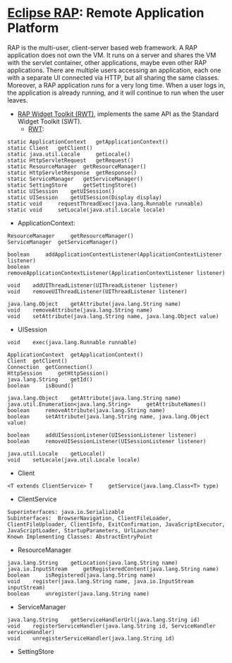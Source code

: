 # [Eclipse RAP](https://www.eclipse.org/rap/): Remote Application Platform

RAP is the multi-user, client-server based web framework. A RAP application does not own the VM. It runs on a server and shares the VM with the servlet container, other applications, maybe even other RAP applications. There are multiple users accessing an application, each one with a separate UI connected via HTTP, but all sharing the same classes. Moreover, a RAP application runs for a very long time. When a user logs in, the application is already running, and it will continue to run when the user leaves. 
- [RAP Widget Toolkit (RWT)](), implements the same API as the Standard Widget Toolkit (SWT).
  - [RWT](https://download.eclipse.org/rt/rap/doc/3.2/guide/reference/api/org/eclipse/rap/rwt/RWT.html):  
```
static ApplicationContext 	getApplicationContext()
static Client 	getClient()
static java.util.Locale 	getLocale()
static HttpServletRequest 	getRequest()
static ResourceManager 	getResourceManager()
static HttpServletResponse 	getResponse()
static ServiceManager 	getServiceManager()
static SettingStore 	getSettingStore()
static UISession 	getUISession()
static UISession 	getUISession(Display display)
static void 	requestThreadExec(java.lang.Runnable runnable)
static void 	setLocale(java.util.Locale locale)
```
- ApplicationContext: 
```
ResourceManager 	getResourceManager()
ServiceManager 	getServiceManager()

boolean 	addApplicationContextListener(ApplicationContextListener listener)
boolean 	removeApplicationContextListener(ApplicationContextListener listener)

void 	addUIThreadListener(UIThreadListener listener)
void 	removeUIThreadListener(UIThreadListener listener)

java.lang.Object 	getAttribute(java.lang.String name)
void 	removeAttribute(java.lang.String name)
void 	setAttribute(java.lang.String name, java.lang.Object value)
```
- UISession
```
void 	exec(java.lang.Runnable runnable)

ApplicationContext 	getApplicationContext()
Client 	getClient()
Connection 	getConnection()
HttpSession 	getHttpSession()
java.lang.String 	getId()
boolean 	isBound()

java.lang.Object 	getAttribute(java.lang.String name)
java.util.Enumeration<java.lang.String> 	getAttributeNames()
boolean 	removeAttribute(java.lang.String name)
boolean 	setAttribute(java.lang.String name, java.lang.Object value)

boolean 	addUISessionListener(UISessionListener listener)
boolean 	removeUISessionListener(UISessionListener listener)

java.util.Locale 	getLocale()
void 	setLocale(java.util.Locale locale)
```
- Client
```
<T extends ClientService> T 	getService(java.lang.Class<T> type)
```
- ClientService
```
Superinterfaces: java.io.Serializable
Subinterfaces:  BrowserNavigation, ClientFileLoader, ClientFileUploader, ClientInfo, ExitConfirmation, JavaScriptExecutor, JavaScriptLoader, StartupParameters, UrlLauncher
Known Implementing Classes: AbstractEntryPoint 
```
- ResourceManager
```
java.lang.String 	getLocation(java.lang.String name)
java.io.InputStream 	getRegisteredContent(java.lang.String name)
boolean 	isRegistered(java.lang.String name)
void 	register(java.lang.String name, java.io.InputStream inputStream)
boolean 	unregister(java.lang.String name)
```
- ServiceManager
```
java.lang.String 	getServiceHandlerUrl(java.lang.String id)
void 	registerServiceHandler(java.lang.String id, ServiceHandler serviceHandler)
void 	unregisterServiceHandler(java.lang.String id)
```
- SettingStore
